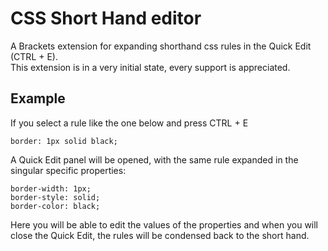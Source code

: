 # CSS Short Hand editor

A Brackets extension for expanding shorthand css rules in the Quick Edit (CTRL + E).  
This extension is in a very initial state, every support is appreciated.

## Example

If you select a rule like the one below and press CTRL + E

    border: 1px solid black;
    

A Quick Edit panel will be opened, with the same rule expanded in the singular specific properties:

    border-width: 1px;
    border-style: solid;
    border-color: black;
   
Here you will be able to edit the values of the properties and when you will close the Quick Edit, the rules will be condensed back to the short hand.
